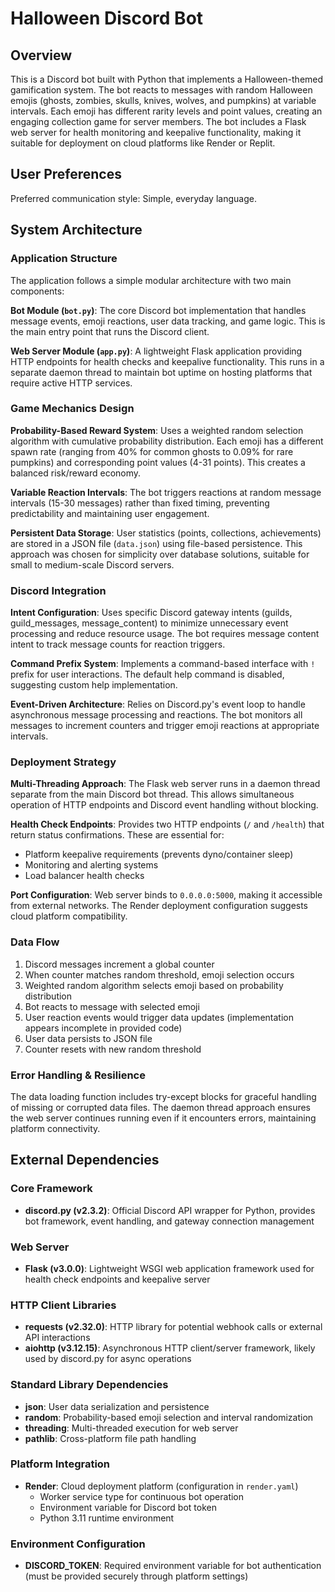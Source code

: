 # Halloween Discord Bot

## Overview

This is a Discord bot built with Python that implements a Halloween-themed gamification system. The bot reacts to messages with random Halloween emojis (ghosts, zombies, skulls, knives, wolves, and pumpkins) at variable intervals. Each emoji has different rarity levels and point values, creating an engaging collection game for server members. The bot includes a Flask web server for health monitoring and keepalive functionality, making it suitable for deployment on cloud platforms like Render or Replit.

## User Preferences

Preferred communication style: Simple, everyday language.

## System Architecture

### Application Structure

The application follows a simple modular architecture with two main components:

**Bot Module (`bot.py`)**: The core Discord bot implementation that handles message events, emoji reactions, user data tracking, and game logic. This is the main entry point that runs the Discord client.

**Web Server Module (`app.py`)**: A lightweight Flask application providing HTTP endpoints for health checks and keepalive functionality. This runs in a separate daemon thread to maintain bot uptime on hosting platforms that require active HTTP services.

### Game Mechanics Design

**Probability-Based Reward System**: Uses a weighted random selection algorithm with cumulative probability distribution. Each emoji has a different spawn rate (ranging from 40% for common ghosts to 0.09% for rare pumpkins) and corresponding point values (4-31 points). This creates a balanced risk/reward economy.

**Variable Reaction Intervals**: The bot triggers reactions at random message intervals (15-30 messages) rather than fixed timing, preventing predictability and maintaining user engagement.

**Persistent Data Storage**: User statistics (points, collections, achievements) are stored in a JSON file (`data.json`) using file-based persistence. This approach was chosen for simplicity over database solutions, suitable for small to medium-scale Discord servers.

### Discord Integration

**Intent Configuration**: Uses specific Discord gateway intents (guilds, guild_messages, message_content) to minimize unnecessary event processing and reduce resource usage. The bot requires message content intent to track message counts for reaction triggers.

**Command Prefix System**: Implements a command-based interface with `!` prefix for user interactions. The default help command is disabled, suggesting custom help implementation.

**Event-Driven Architecture**: Relies on Discord.py's event loop to handle asynchronous message processing and reactions. The bot monitors all messages to increment counters and trigger emoji reactions at appropriate intervals.

### Deployment Strategy

**Multi-Threading Approach**: The Flask web server runs in a daemon thread separate from the main Discord bot thread. This allows simultaneous operation of HTTP endpoints and Discord event handling without blocking.

**Health Check Endpoints**: Provides two HTTP endpoints (`/` and `/health`) that return status confirmations. These are essential for:
- Platform keepalive requirements (prevents dyno/container sleep)
- Monitoring and alerting systems
- Load balancer health checks

**Port Configuration**: Web server binds to `0.0.0.0:5000`, making it accessible from external networks. The Render deployment configuration suggests cloud platform compatibility.

### Data Flow

1. Discord messages increment a global counter
2. When counter matches random threshold, emoji selection occurs
3. Weighted random algorithm selects emoji based on probability distribution
4. Bot reacts to message with selected emoji
5. User reaction events would trigger data updates (implementation appears incomplete in provided code)
6. User data persists to JSON file
7. Counter resets with new random threshold

### Error Handling & Resilience

The data loading function includes try-except blocks for graceful handling of missing or corrupted data files. The daemon thread approach ensures the web server continues running even if it encounters errors, maintaining platform connectivity.

## External Dependencies

### Core Framework
- **discord.py (v2.3.2)**: Official Discord API wrapper for Python, provides bot framework, event handling, and gateway connection management

### Web Server
- **Flask (v3.0.0)**: Lightweight WSGI web application framework used for health check endpoints and keepalive server

### HTTP Client Libraries
- **requests (v2.32.0)**: HTTP library for potential webhook calls or external API interactions
- **aiohttp (v3.12.15)**: Asynchronous HTTP client/server framework, likely used by discord.py for async operations

### Standard Library Dependencies
- **json**: User data serialization and persistence
- **random**: Probability-based emoji selection and interval randomization
- **threading**: Multi-threaded execution for web server
- **pathlib**: Cross-platform file path handling

### Platform Integration
- **Render**: Cloud deployment platform (configuration in `render.yaml`)
  - Worker service type for continuous bot operation
  - Environment variable for Discord bot token
  - Python 3.11 runtime environment

### Environment Configuration
- **DISCORD_TOKEN**: Required environment variable for bot authentication (must be provided securely through platform settings)